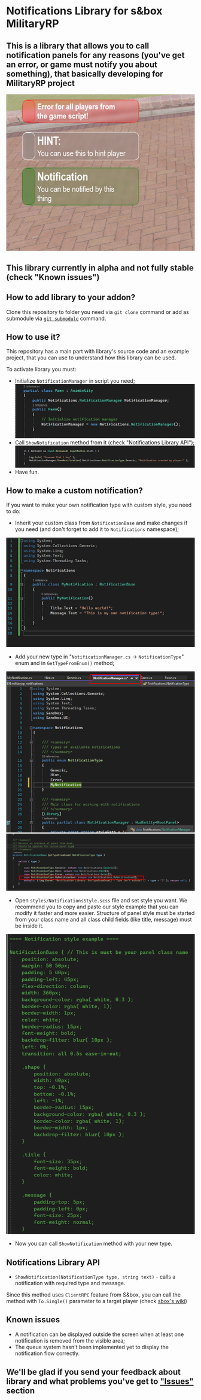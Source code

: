 # <b>Notifications Library for s&amp;box MilitaryRP</b>
## This is a library that allows you to call notification panels for any reasons (you've get an error, or game must notify you about something), that basically developing for MilitaryRP project

<p align="center"> <img src="readme_img/notifications_examples.png"/></p>

## This library currently in <b>alpha</b> and not fully stable (check "Known issues")

## <b>How to add library to your addon?</b>
Clone this repository to folder you need via `git clone` command or add as submodule via [`git submodule`](https://git-scm.com/book/en/v2/Git-Tools-Submodules) command.

## <b>How to use it?</b>
This repository has a main part with library's source code and an example project, that you can use to understand how this library can be used.

To activate library you must:
* Initialize `NotificationManager` in script you need;
![Manager init](readme_img/manager_init.png)
* Call `ShowNotification` method from it (check "Notifications Library API");
![Calling method](readme_img/manager_shownotification.png)
* Have fun.

## <b>How to make a custom notification?</b>
If you want to make your own notification type with custom style, you need to do:
* Inherit your custom class from `NotificationBase` and make changes if you need (and don't forget to add it to `Notifications` namespace);

![Custom notification example](readme_img/custom_notification.png)
* Add your new type in "`NotificationManager.cs` -> `NotificationType`" enum and in `GetTypeFromEnum()` method;

![Custom enum type](readme_img/custom_type.png)
![Custom method type](readme_img/custom_method.png)

* Open `styles/NotificationsStyle.scss` file and set style you want. We recommend you to copy and paste our style example that you can modify it faster and more easier. Structure of panel style must be started from your class name and all class child fields (like title, message) must be inside it.

![Style example](readme_img/style_example.png)
* Now you can call `ShowNotification` method with your new type.

## <b>Notifications Library API</b>
* `ShowNotification(NotificationType type, string text)` - calls a notification with required type and message.

Since this method uses `ClientRPC` feature from S&box, you can call the method with `To.Single()` parameter to a target player (check [sbox's wiki](https://wiki.facepunch.com/sbox/RPCs))

## <b>Known issues</b>
* A notification can be displayed outside the screen when at least one notification is removed from the visible area;
* The queue system hasn't been implemented yet to display the notification flow correctly.

## <b>We'll be glad if you send your feedback about library and what problems you've get to ["Issues"](https://github.com/sbox-MillitaryRP/sbox-mrp-notifications/issues) section</b>
